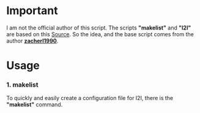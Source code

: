 # Important
I am not the official author of this script. 
The scripts **"makelist"** and **"I2I"** are based on this [Source](http://www.computercraft.info/forums2/index.php?/topic/24612-applied-energistics-item-exporter/). So the idea, and the base script comes from the author **[zacherl1990](http://www.computercraft.info/forums2/index.php?/user/18374-zacherl1990/)**.

# Usage
### 1. makelist
To quickly and easily create a configuration file for I2I, there is the **"makelist"** command.
